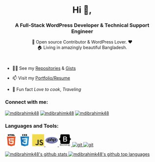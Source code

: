<h1 align="center">Hi 👋,</h1>
<h3 align="center"> A Full-Stack WordPress Developer & Technical Support Engineer</h3>

<p align="center">🚀 Open source Contributor & WordPress Lover. ❤️ </br>
🏠 Living in amazingly beautiful Bangladesh. </p></br>

- 👨‍💻 See my  [Repositories](https://github.com/mdibrahimk48?tab=repositories) & [Gists](https://gist.github.com/mdibrahimk48)

- 📫 Visit my [Portfolio/Resume](https://www.ibrahimkhalil.xyz/)

- 🥳 Fun fact *Love to cook*, *Traveling*

<h3 align="left">Connect with me:</h3>
<p align="left">
<a href="https://www.facebook.com/mdibrahimk48/" target="blank"><img align="center" src="https://raw.githubusercontent.com/rahuldkjain/github-profile-readme-generator/master/src/images/icons/Social/facebook.svg" alt="mdibrahimk48" height="25" width="40" /></a>
<a href="https://www.linkedin.com/in/mdibrahimk48/" target="blank"><img align="center" src="https://raw.githubusercontent.com/rahuldkjain/github-profile-readme-generator/master/src/images/icons/Social/linked-in-alt.svg" alt="mdibrahimk48" height="25" width="40" /></a>
<a href="https://www.twitter.com/mdibrahimk48/" target="blank"><img align="center" src="https://raw.githubusercontent.com/rahuldkjain/github-profile-readme-generator/master/src/images/icons/Social/twitter.svg" alt="mdibrahimk48" height="25" width="40" /></a>
</p>

<h3 align="left">Languages and Tools:</h3>

<p align="left">
    <a href="https://www.w3.org/html/" target="_blank"><img src="https://raw.githubusercontent.com/devicons/devicon/master/icons/html5/html5-original-wordmark.svg" alt="html5" width="40" height="40"/></a>
    <a href="https://www.w3schools.com/css/" target="_blank"><img src="https://raw.githubusercontent.com/devicons/devicon/master/icons/css3/css3-original-wordmark.svg" alt="css3" width="40" height="40"/></a>
    <a href="https://developer.mozilla.org/en-US/docs/Web/JavaScript" target="_blank"> <img src="https://raw.githubusercontent.com/devicons/devicon/master/icons/javascript/javascript-original.svg" alt="javascript" width="40" height="40"/> </a>
    <a href="https://www.php.net/" target="_blank"> <img src="https://raw.githubusercontent.com/devicons/devicon/master/icons/php/php-original.svg" alt="PHP" width="40" height="40"/> </a>
    <a href="https://getbootstrap.com" target="_blank"> <img src="https://raw.githubusercontent.com/devicons/devicon/master/icons/bootstrap/bootstrap-plain-wordmark.svg" alt="bootstrap" width="40" height="40"/> </a>
    <a href="https://git-scm.com/" target="_blank"> <img src="https://www.vectorlogo.zone/logos/git-scm/git-scm-icon.svg" alt="git" width="40" height="40"/> </a>
    <a href="https://jquery.com/" target="_blank"> <img src="https://www.vectorlogo.zone/logos/jquery/jquery-horizontal.svg" alt="git" width="40" height="40"/> </a>
</p>

<a href="https://github.com/mdibrahimk48">
  <img height="180em" src="https://github-readme-stats.vercel.app/api?username=mdibrahimk48&show_icons=true&theme=dracula&count_private=true&include_all_commits=true" alt="mdibrahimk48's github stats" />
  <img height="180em" width="2000px" src="https://github-readme-stats.vercel.app/api/top-langs/?username=mdibrahimk48&theme=dracula&layout=compact" alt="mdibrahimk48's github top languages" />
</a>